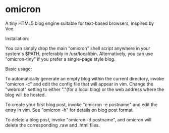 # omicron
A tiny HTML5 blog engine suitable for text-based browsers, inspired by Vee.

Installation:

You can simply drop the main "omicron" shell script anywhere in your system's $PATH, preferably in /usr/local/bin. Alternatively, you can use "omicron-tiny" if you prefer a single-page style blog.

Basic usage:

To automatically generate an empty blog within the current directory, invoke "omicron -c" and edit the config file that will appear in vim. Change the "webroot" setting to either "."(for a local blog) or the web address where the blog will be hosted.

To create your first blog post, invoke "omicron -e postname" and edit the entry in vim. See "omicron -h" for details on blog post format.

To delete a blog post, invoke "omicron -d postname", and omicron will delete the corresponding .raw and .html files.

